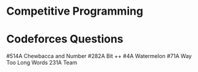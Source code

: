 # Competitive Programming
# Codeforces Questions
#514A Chewbaсca and Number
#282A Bit ++
#4A Watermelon
#71A Way Too Long Words
231A Team 
